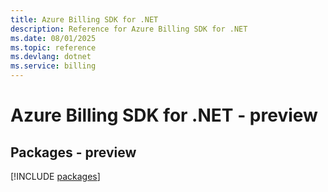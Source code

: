 ```yaml
---
title: Azure Billing SDK for .NET
description: Reference for Azure Billing SDK for .NET
ms.date: 08/01/2025
ms.topic: reference
ms.devlang: dotnet
ms.service: billing
---
```

# Azure Billing SDK for .NET - preview
## Packages - preview
[!INCLUDE [packages](billing-index.md)]